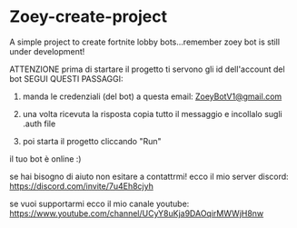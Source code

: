 # Zoey-create-project
A simple project to create fortnite lobby bots...remember zoey bot is still under development!

ATTENZIONE prima di startare il progetto ti servono gli id dell'account del bot
SEGUI QUESTI PASSAGGI:

1) manda le credenziali (del bot) a questa email: ZoeyBotV1@gmail.com

2) una volta ricevuta la risposta copia tutto il messaggio e incollalo sugli .auth file

3) poi starta il progetto cliccando "Run"

il tuo bot è online :)

se hai bisogno di aiuto non esitare a contattrmi!
ecco il mio server discord:
https://discord.com/invite/7u4Eh8cjyh

se vuoi supportarmi ecco il mio canale youtube:
https://www.youtube.com/channel/UCyY8uKja9DAOqirMWWjH8nw

